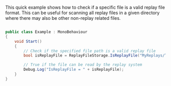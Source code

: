 
This quick example shows how to check if a specific file is a valid replay file format. This can be useful for scanning all replay files in a given directory where there may also be other non-replay related files.

```cs

public class Example : MonoBehaviour
{
	void Start()
	{
		// Check if the specified file path is a valid replay file
		bool isReplayFile = ReplayFileStorage.IsReplayFile("MyReplays/Test.replay");

		// True if the file can be read by the replay system
		Debug.Log("IsReplayFile = " + isReplayFile);
	}
}
```
